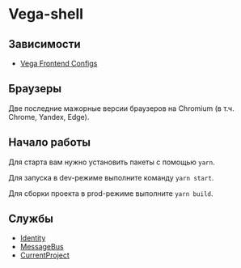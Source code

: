 # Vega-shell

## Зависимости

- [Vega Frontend Configs](https://github.com/gpn-prototypes/frontend-configs)

## Браузеры

Две последние мажорные версии браузеров на Chromium (в т.ч. Chrome, Yandex, Edge).

## Начало работы

Для старта вам нужно установить пакеты с помощью `yarn`.

Для запуска в dev-режиме выполните команду `yarn start`.

Для сборки проекта в prod-режиме выполните `yarn build`.

## Службы

- [Identity](src/services/identity/README.md)
- [MessageBus](src/services/message-bus/README.md)
- [CurrentProject](src/services/current-project/README.md)
